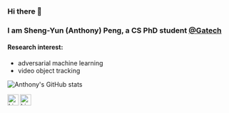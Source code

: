 ### Hi there 👋  

### I am Sheng-Yun (Anthony) Peng, a CS PhD student [@Gatech](https://www.cc.gatech.edu/) 

#### Research interest:
- adversarial machine learning
- video object tracking
  
<!-- github stats: credits to https://github.com/anuraghazra/github-readme-stats -->
![Anthony's GitHub stats](https://github-readme-stats.vercel.app/api?username=ShengYun-Peng&count_private=true&show_icons=true&theme=prussian)  
<!-- linkedin -->
[<img align="left" alt="Linkedin" height="25px" src="https://img.shields.io/badge/LinkedIn-0077B5?style=for-the-badge&logo=linkedin&logoColor=white" />](https://www.linkedin.com/in/sheng-yun-anthony-peng-443bb6151/)  
<!-- twitter -->
[<img align="left" alt="Linkedin" height="25px" src="https://img.shields.io/badge/Twitter-1DA1F2?style=for-the-badge&logo=twitter&logoColor=white" />](https://twitter.com/Anthony89188307) 


